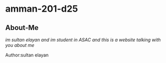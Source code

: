  # amman-201-d25
## About-Me
_im sultan elayan and im student in ASAC and this is a website talking with you about me_

Author:sultan elayan 
